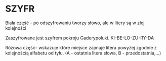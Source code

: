 # SZYFR

Biała część - po odszyfrowaniu tworzy słowo, ale w litery są w złej kolejności

Zaszyfrowane jest szyfrem pokroju Gaderypoluki.
 KI-BE-LO-ZU-RY-DA
 
 
Różowa część- wskazuje które miejsce zajmuje litera powyżej zgodnie z kolejnością alfabetu od tyłu. 
(A - ostatnia litera słowa, B - przedostatnia,...)
